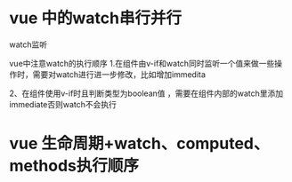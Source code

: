 # vue 中的watch串行并行
watch监听


vue中注意watch的执行顺序
1.在组件由v-if和watch同时监听一个值来做一些操作时，需要对watch进行进一步修改，比如增加immedita

2、在组件使用v-if时且判断类型为boolean值 ，需要在组件内部的watch里添加immediate否则watch不会执行


# vue 生命周期+watch、computed、methods执行顺序